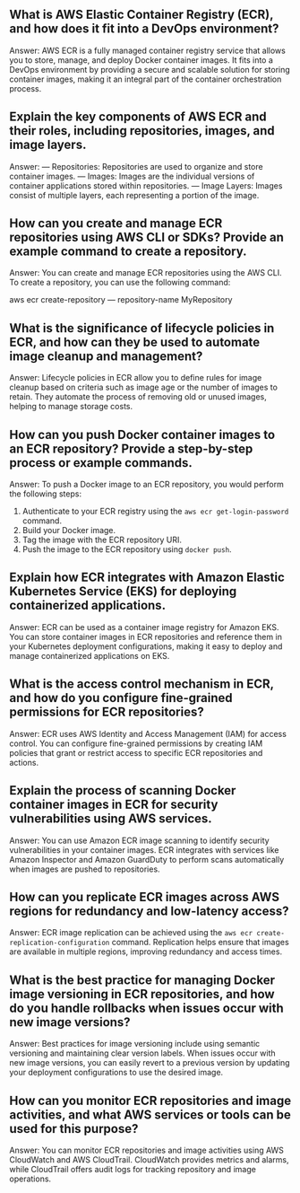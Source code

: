 ## What is AWS Elastic Container Registry (ECR), and how does it fit into a DevOps environment?

Answer: AWS ECR is a fully managed container registry service that allows you to store, manage, and deploy Docker container images. It fits into a DevOps environment by providing a secure and scalable solution for storing container images, making it an integral part of the container orchestration process.

## Explain the key components of AWS ECR and their roles, including repositories, images, and image layers.

Answer:
— Repositories: Repositories are used to organize and store container images.
— Images: Images are the individual versions of container applications stored within repositories.
— Image Layers: Images consist of multiple layers, each representing a portion of the image.

## How can you create and manage ECR repositories using AWS CLI or SDKs? Provide an example command to create a repository.

Answer: You can create and manage ECR repositories using the AWS CLI. To create a repository, you can use the following command:

aws ecr create-repository — repository-name MyRepository

## What is the significance of lifecycle policies in ECR, and how can they be used to automate image cleanup and management?

Answer: Lifecycle policies in ECR allow you to define rules for image cleanup based on criteria such as image age or the number of images to retain. They automate the process of removing old or unused images, helping to manage storage costs.

## How can you push Docker container images to an ECR repository? Provide a step-by-step process or example commands.

Answer: To push a Docker image to an ECR repository, you would perform the following steps:
1. Authenticate to your ECR registry using the `aws ecr get-login-password` command.
2. Build your Docker image.
3. Tag the image with the ECR repository URI.
4. Push the image to the ECR repository using `docker push`.

## Explain how ECR integrates with Amazon Elastic Kubernetes Service (EKS) for deploying containerized applications.

Answer: ECR can be used as a container image registry for Amazon EKS. You can store container images in ECR repositories and reference them in your Kubernetes deployment configurations, making it easy to deploy and manage containerized applications on EKS.

## What is the access control mechanism in ECR, and how do you configure fine-grained permissions for ECR repositories?

Answer: ECR uses AWS Identity and Access Management (IAM) for access control. You can configure fine-grained permissions by creating IAM policies that grant or restrict access to specific ECR repositories and actions.

## Explain the process of scanning Docker container images in ECR for security vulnerabilities using AWS services.

Answer: You can use Amazon ECR image scanning to identify security vulnerabilities in your container images. ECR integrates with services like Amazon Inspector and Amazon GuardDuty to perform scans automatically when images are pushed to repositories.

## How can you replicate ECR images across AWS regions for redundancy and low-latency access?

Answer: ECR image replication can be achieved using the `aws ecr create-replication-configuration` command. Replication helps ensure that images are available in multiple regions, improving redundancy and access times.

## What is the best practice for managing Docker image versioning in ECR repositories, and how do you handle rollbacks when issues occur with new image versions?

Answer: Best practices for image versioning include using semantic versioning and maintaining clear version labels. When issues occur with new image versions, you can easily revert to a previous version by updating your deployment configurations to use the desired image.

## How can you monitor ECR repositories and image activities, and what AWS services or tools can be used for this purpose?

Answer: You can monitor ECR repositories and image activities using AWS CloudWatch and AWS CloudTrail. CloudWatch provides metrics and alarms, while CloudTrail offers audit logs for tracking repository and image operations.
